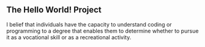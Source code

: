 
## The Hello World! Project

I belief that individuals have the capacity to understand coding or programming to a degree that enables them to determine whether to pursue it as a vocational skill or as a recreational activity. 
